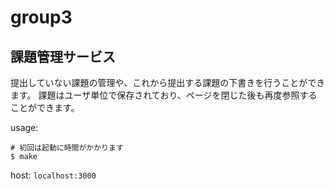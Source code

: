 # group3
## 課題管理サービス
提出していない課題の管理や、これから提出する課題の下書きを行うことができます。
課題はユーザ単位で保存されており、ページを閉じた後も再度参照することができます。

usage:
```
# 初回は起動に時間がかかります
$ make
```

host: `localhost:3000`
